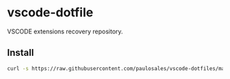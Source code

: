 # vscode-dotfile

VSCODE extensions recovery repository.

## Install

```bash
curl -s https://raw.githubusercontent.com/paulosales/vscode-dotfiles/master/install-extensions.sh | /bin/bash
```
